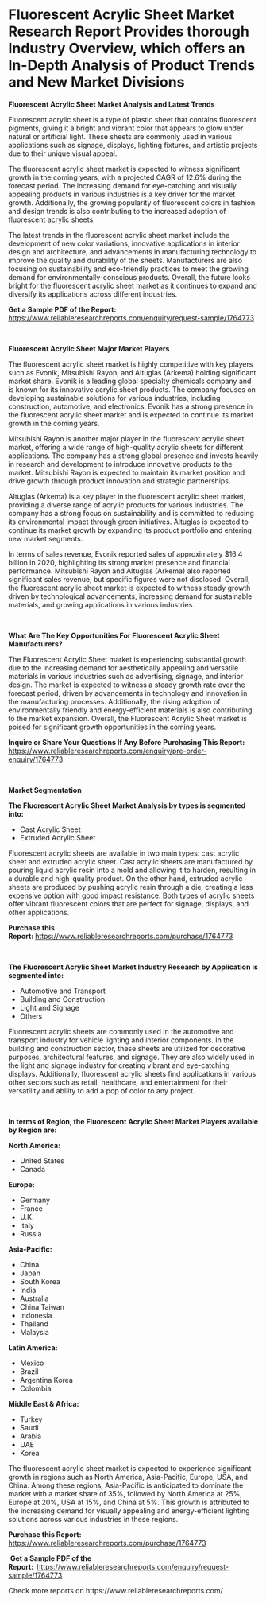 <p><h1>Fluorescent Acrylic Sheet Market Research Report Provides thorough Industry Overview, which offers an In-Depth Analysis of Product Trends and New Market Divisions</h1></p><p><strong>Fluorescent Acrylic Sheet Market Analysis and Latest Trends</strong></p>
<p><p>Fluorescent acrylic sheet is a type of plastic sheet that contains fluorescent pigments, giving it a bright and vibrant color that appears to glow under natural or artificial light. These sheets are commonly used in various applications such as signage, displays, lighting fixtures, and artistic projects due to their unique visual appeal.</p><p>The fluorescent acrylic sheet market is expected to witness significant growth in the coming years, with a projected CAGR of 12.6% during the forecast period. The increasing demand for eye-catching and visually appealing products in various industries is a key driver for the market growth. Additionally, the growing popularity of fluorescent colors in fashion and design trends is also contributing to the increased adoption of fluorescent acrylic sheets.</p><p>The latest trends in the fluorescent acrylic sheet market include the development of new color variations, innovative applications in interior design and architecture, and advancements in manufacturing technology to improve the quality and durability of the sheets. Manufacturers are also focusing on sustainability and eco-friendly practices to meet the growing demand for environmentally-conscious products. Overall, the future looks bright for the fluorescent acrylic sheet market as it continues to expand and diversify its applications across different industries.</p></p>
<p><strong>Get a Sample PDF of the Report:&nbsp;</strong> <a href="https://www.reliableresearchreports.com/enquiry/request-sample/1764773">https://www.reliableresearchreports.com/enquiry/request-sample/1764773</a></p>
<p>&nbsp;</p>
<p><strong>Fluorescent Acrylic Sheet Major Market Players</strong></p>
<p><p>The fluorescent acrylic sheet market is highly competitive with key players such as Evonik, Mitsubishi Rayon, and Altuglas (Arkema) holding significant market share. Evonik is a leading global specialty chemicals company and is known for its innovative acrylic sheet products. The company focuses on developing sustainable solutions for various industries, including construction, automotive, and electronics. Evonik has a strong presence in the fluorescent acrylic sheet market and is expected to continue its market growth in the coming years.</p><p>Mitsubishi Rayon is another major player in the fluorescent acrylic sheet market, offering a wide range of high-quality acrylic sheets for different applications. The company has a strong global presence and invests heavily in research and development to introduce innovative products to the market. Mitsubishi Rayon is expected to maintain its market position and drive growth through product innovation and strategic partnerships.</p><p>Altuglas (Arkema) is a key player in the fluorescent acrylic sheet market, providing a diverse range of acrylic products for various industries. The company has a strong focus on sustainability and is committed to reducing its environmental impact through green initiatives. Altuglas is expected to continue its market growth by expanding its product portfolio and entering new market segments.</p><p>In terms of sales revenue, Evonik reported sales of approximately $16.4 billion in 2020, highlighting its strong market presence and financial performance. Mitsubishi Rayon and Altuglas (Arkema) also reported significant sales revenue, but specific figures were not disclosed. Overall, the fluorescent acrylic sheet market is expected to witness steady growth driven by technological advancements, increasing demand for sustainable materials, and growing applications in various industries.</p></p>
<p>&nbsp;</p>
<p><strong>What Are The Key Opportunities For Fluorescent Acrylic Sheet Manufacturers?</strong></p>
<p><p>The Fluorescent Acrylic Sheet market is experiencing substantial growth due to the increasing demand for aesthetically appealing and versatile materials in various industries such as advertising, signage, and interior design. The market is expected to witness a steady growth rate over the forecast period, driven by advancements in technology and innovation in the manufacturing processes. Additionally, the rising adoption of environmentally friendly and energy-efficient materials is also contributing to the market expansion. Overall, the Fluorescent Acrylic Sheet market is poised for significant growth opportunities in the coming years.</p></p>
<p><strong>Inquire or Share Your Questions If Any Before Purchasing This Report:</strong> <a href="https://www.reliableresearchreports.com/enquiry/pre-order-enquiry/1764773">https://www.reliableresearchreports.com/enquiry/pre-order-enquiry/1764773</a></p>
<p>&nbsp;</p>
<p><strong>Market Segmentation</strong></p>
<p><strong>The Fluorescent Acrylic Sheet Market Analysis by types is segmented into:</strong></p>
<p><ul><li>Cast Acrylic Sheet</li><li>Extruded Acrylic Sheet</li></ul></p>
<p><p>Fluorescent acrylic sheets are available in two main types: cast acrylic sheet and extruded acrylic sheet. Cast acrylic sheets are manufactured by pouring liquid acrylic resin into a mold and allowing it to harden, resulting in a durable and high-quality product. On the other hand, extruded acrylic sheets are produced by pushing acrylic resin through a die, creating a less expensive option with good impact resistance. Both types of acrylic sheets offer vibrant fluorescent colors that are perfect for signage, displays, and other applications.</p></p>
<p><strong>Purchase this Report:&nbsp;</strong><a href="https://www.reliableresearchreports.com/purchase/1764773">https://www.reliableresearchreports.com/purchase/1764773</a></p>
<p>&nbsp;</p>
<p><strong>The Fluorescent Acrylic Sheet Market Industry Research by Application is segmented into:</strong></p>
<p><ul><li>Automotive and Transport</li><li>Building and Construction</li><li>Light and Signage</li><li>Others</li></ul></p>
<p><p>Fluorescent acrylic sheets are commonly used in the automotive and transport industry for vehicle lighting and interior components. In the building and construction sector, these sheets are utilized for decorative purposes, architectural features, and signage. They are also widely used in the light and signage industry for creating vibrant and eye-catching displays. Additionally, fluorescent acrylic sheets find applications in various other sectors such as retail, healthcare, and entertainment for their versatility and ability to add a pop of color to any project.</p></p>
<p>&nbsp;</p>
<p><strong>In terms of Region, the Fluorescent Acrylic Sheet Market Players available by Region are:</strong></p>
<p>
    <p> <strong> North America: </strong>
        <ul>
            <li>United States</li>
            <li>Canada</li>
        </ul>
        </p> 
    <p> <strong> Europe: </strong>
        <ul>
            <li>Germany</li>
            <li>France</li>
            <li>U.K.</li>
            <li>Italy</li>
            <li>Russia</li>
        </ul>
        </p> 
    <p> <strong> Asia-Pacific: </strong>
        <ul>
            <li>China</li>
            <li>Japan</li>
            <li>South Korea</li>
            <li>India</li>
            <li>Australia</li>
            <li>China Taiwan</li>
            <li>Indonesia</li>
            <li>Thailand</li>
            <li>Malaysia</li>
        </ul>
        </p> 
    <p> <strong> Latin America: </strong>
        <ul>
            <li>Mexico</li>
            <li>Brazil</li>
            <li>Argentina Korea</li>
            <li>Colombia</li>
        </ul>
        </p> 
    <p> <strong> Middle East & Africa: </strong>
        <ul>
            <li>Turkey</li>
            <li>Saudi</li>
            <li>Arabia</li>
            <li>UAE</li>
            <li>Korea</li>
        </ul>
    </p>
    </p>
<p><p>The fluorescent acrylic sheet market is expected to experience significant growth in regions such as North America, Asia-Pacific, Europe, USA, and China. Among these regions, Asia-Pacific is anticipated to dominate the market with a market share of 35%, followed by North America at 25%, Europe at 20%, USA at 15%, and China at 5%. This growth is attributed to the increasing demand for visually appealing and energy-efficient lighting solutions across various industries in these regions.</p></p>
<p><strong>Purchase this Report: </strong><a href="https://www.reliableresearchreports.com/purchase/1764773">https://www.reliableresearchreports.com/purchase/1764773</a></p>
<p>&nbsp;<strong>Get a Sample PDF of the Report:&nbsp;&nbsp;</strong><a href="https://www.reliableresearchreports.com/enquiry/request-sample/1764773">https://www.reliableresearchreports.com/enquiry/request-sample/1764773</a></p>
<p><strong></strong></p>
<p>Check more reports on https://www.reliableresearchreports.com/</p>